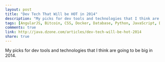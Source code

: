 ```yaml
---
layout: post
title: "Dev Tech That Will be HOT in 2014"
description: "My picks for dev tools and technologies that I think are going to be big in 2014."
tags: [AngularJS, Bitcoin, CSS, Docker, Database, Python, JavaScript, Deployment, PHP, .NET]
comments: true
link: http://java.dzone.com/articles/dev-tech-will-be-hot-2014  
share: true
---
```


My picks for dev tools and technologies that I think are going to be big in 2014.